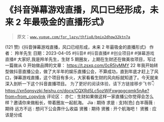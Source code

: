 # 《抖音弹幕游戏直播，风口已经形成，未来 2 年最吸金的直播形式》

> 原文：[`www.yuque.com/for_lazy/thfiu8/bqix2dhow32ktn7a`](https://www.yuque.com/for_lazy/thfiu8/bqix2dhow32ktn7a)

<ne-h2 id="a94caf1f" data-lake-id="a94caf1f"><ne-heading-ext><ne-heading-anchor></ne-heading-anchor><ne-heading-fold></ne-heading-fold></ne-heading-ext><ne-heading-content><ne-text id="u314c41a3">(121 赞)《抖音弹幕游戏直播，风口已经形成，未来 2 年最吸金的直播形式》</ne-text></ne-heading-content></ne-h2> <ne-p id="u546fdc52" data-lake-id="u546fdc52"><ne-text id="u1baf8285">作者： 羚羊先生</ne-text></ne-p> <ne-p id="ua60b8d66" data-lake-id="ua60b8d66"><ne-text id="u9ef1fd19">日期：2023-04-05</ne-text></ne-p> <ne-p id="u3356f7c2" data-lake-id="u3356f7c2"><ne-text id="u1600727d" style="color: rgb(47, 48, 52); background-color: rgb(255, 255, 255);">#抖音# #抖音直播# #创业项目# #弹幕游戏直播#</ne-text></ne-p> <ne-p id="uacdb4e89" data-lake-id="uacdb4e89"><ne-text id="u01f584eb">大家好,我是羚羊先生，生财 5 期圈友，上期在生财还在做美妆项目，写过一篇做从 0 开始做品牌的文章：</ne-text></ne-p> <ne-p id="u47eafcff" data-lake-id="u47eafcff"><ne-text id="ued6fbe2e">https://t.zsxq.com/0cR5lyMMY</ne-text></ne-p> <ne-p id="u48647122" data-lake-id="u48647122"><ne-text id="ub84829b9">22 年我开始转型做抖音直播公会，做了大半年的娱乐直播公会，不算成功，直到年底才赶上了风口，弹幕游戏直播，这个项目有多火，大家看看生财的风向标就知道了。今天就来深入剖析一下这个抖音直播项目。</ne-text></ne-p> <ne-p id="u9d2c4794" data-lake-id="u9d2c4794"><ne-text id="uded52b5f" style="background-color: rgb(255, 255, 255); color: rgb(47, 48, 52);">为了更好的阅读体验，请下方链接移步飞书👇</ne-text></ne-p> <ne-p id="u21f028a3" data-lake-id="u21f028a3">[<ne-text id="ua1c50ca9">https://xn5qnsyzkj.feishu.cn/docx/CQXRd5Lc5ozWjFxwgpgcqmk5nAe?from=from_copylink</ne-text>](https://xn5qnsyzkj.feishu.cn/docx/CQXRd5Lc5ozWjFxwgpgcqmk5nAe?from=from_copylink)</ne-p> <ne-hole id="u34865834" data-lake-id="u34865834"><ne-card data-card-name="hr" data-card-type="block" id="qyv21" data-event-boundary="card"><ne-p id="ude35077e" data-lake-id="ude35077e"><ne-text id="u2bb5bd41">评论区：</ne-text></ne-p> <ne-p id="ub46dffa7" data-lake-id="ub46dffa7"><ne-text id="ud079c4cf">亦仁 : 生财如果做这样一家直播公你觉得会怎么样？邀请你来做船长，带着圈友一起航海。</ne-text> <ne-text id="u7c2f6771">Jia : 期待</ne-text> <ne-text id="u21e7ef1e">求是 : 支持[色]</ne-text> <ne-text id="uf3b0be5c">白羊薇薇 : 期待</ne-text> <ne-text id="u28f1b3db">远方不远 : 想问下公会靠什么收益</ne-text> <ne-text id="u26763b11">贤雅 : 期待</ne-text> <ne-text id="u24f9ecbf">贤雅 : 开个航海吧！</ne-text> <ne-text id="ue3330e1d">贤雅 : 应该是分成</ne-text></ne-p></ne-card></ne-hole>